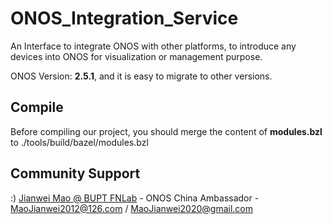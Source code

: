 # ONOS_Integration_Service

An Interface to integrate ONOS with other platforms, to introduce any devices into ONOS for visualization or management purpose.

ONOS Version: **2.5.1**, and it is easy to migrate to other versions.

## Compile

Before compiling our project, you should merge the content of **modules.bzl** to ./tools/build/bazel/modules.bzl


## Community Support

:) [Jianwei Mao @ BUPT FNLab](https://www.maojianwei.com/) - ONOS China Ambassador - MaoJianwei2012@126.com / MaoJianwei2020@gmail.com
